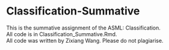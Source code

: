 # Classification-Summative
This is the summative assignment of the ASML: Classification.  
All code is in Classification_Summative.Rmd.  
All code was written by Zixiang Wang. Please do not plagiarise.
